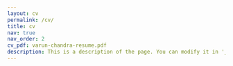 ```yaml
---
layout: cv
permalink: /cv/
title: cv
nav: true
nav_order: 2
cv_pdf: varun-chandra-resume.pdf
description: This is a description of the page. You can modify it in '_pages/cv.md'. You can also change or remove the top pdf download button.
---
```

